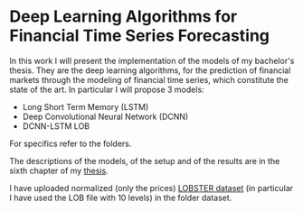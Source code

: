 # Deep Learning Algorithms for Financial Time Series Forecasting
In this work I will present the implementation of the models of my bachelor's thesis. They are the deep learning algorithms, for the prediction of financial markets through the modeling of financial time series, which constitute the state of the art.
In particular I will propose 3 models:
- Long Short Term Memory (LSTM) 
- Deep Convolutional Neural Network (DCNN)
- DCNN-LSTM LOB 

For specifics refer to the folders.

The descriptions of the models, of the setup and of the results are in the sixth chapter of my [thesis](https://drive.google.com/file/d/1XV1dv1LMLhbRa4Sqje2VDgv-HbcW_QfD/view?usp=sharing).

I have uploaded normalized (only the prices) [LOBSTER dataset](https://lobsterdata.com/info/DataSamples.php) (in particular I have used the LOB file with 10 levels) in the folder dataset.
